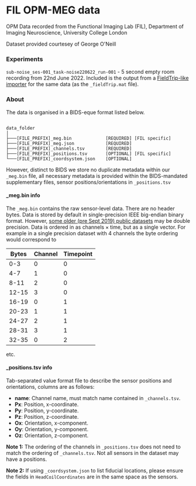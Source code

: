 # FIL OPM-MEG data

OPM Data recorded from the Functional Imaging Lab (FIL), Department of Imaging Neuroscience, University College London

Dataset provided courtesey of George O'Neill

### Experiments

`sub-noise_ses-001_task-noise220622_run-001` - 5 second empty room recording from 22nd June 2022. Included is the output from a [FieldTrip-like importer](https://github.com/neurofractal/analyse_OPMEG) for the same data (as the `_fieldTrip.mat` file).

### About

The data is organised in a BIDS-eque format listed below. 

```

data_folder
│
├───[FILE_PREFIX]_meg.bin             [REQUIRED] [FIL specific]
├───[FILE_PREFIX]_meg.json            [REQUIRED]	
├───[FILE_PREFIX]_channels.tsv        [REQUIRED]
├───[FILE_PREFIX]_positions.tsv       [OPTIONAL] [FIL specific]
└───[FILE_PREFIX]_coordsystem.json    [OPTIONAL]

```
However, distinct to BIDS we store no duplicate metadata within our `_meg.bin` file, all necessary metadata is provided within the BIDS-mandated supplementary files, sensor positions/orientations in `_positions.tsv`

#### _meg.bin info

The `_meg.bin` contains the raw sensor-level data. There are no header bytes. Data is stored by default in single-precision IEEE big-endian binary format. However, [some older (pre Sept 2019) public datasets](https://github.com/tierneytim/OPM/tree/master/testData) may be double precision. 
Data is ordered in as $\text{channels} \times \text{time}$, but as a single vector. For example in a single precision dataset with 4 channels the byte ordering would correspond to 

| Bytes | Channel | Timepoint |
| --- |  --- | --- |
| 0-3 | 0 | 0 |
| 4-7 | 1 | 0 |
| 8-11 | 2 | 0 |
| 12-15 | 3 | 0 |
| 16-19 | 0 | 1 |
| 20-23 | 1 | 1 |
| 24-27 | 2 | 1 |
| 28-31 | 3 | 1 |
| 32-35 | 0 | 2 |

etc.

#### _positions.tsv info

Tab-separated value format file to describe the sensor positions and orientations, columns are as follows:

- **name**: Channel name, must match name contained in `_channels.tsv`.
- **Px**: Position, x-coordinate.
- **Py**: Position, y-coordinate.
- **Pz**: Position, z-coordinate.
- **Ox**: Orientation, x-component.
- **Oy**: Orientation, y-component.
- **Oz**: Orientation, z-component.

**Note 1:** The ordering of the channels in `_positions.tsv` does not need to match the ordering of `_channels.tsv`. Not all sensors in the dataset may have a positions.

**Note 2:** If using `_coordsystem.json` to list fiducial locations, please ensure the fields in `HeadCoilCoordinates` are in the same space as the sensors.
